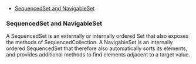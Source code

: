 
- [SequencedSet and NavigableSet](#sequencedset-and-navigableset)

### SequencedSet and NavigableSet

A SequencedSet is an externally or internally ordered Set that also exposes the methods of SequencedCollection. 
A NavigableSet is an internally ordered SequencedSet that therefore also automatically sorts its elements, 
and provides additional methods to find elements adjacent to a target value.